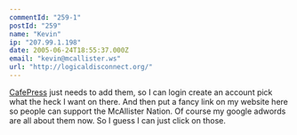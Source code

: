 ```yaml
---
commentId: "259-1"
postId: "259"
name: "Kevin"
ip: "207.99.1.198"
date: 2005-06-24T18:55:37.000Z
email: "kevin@mcallister.ws"
url: "http://logicaldisconnect.org/"
---
```

<p><a href="http://www.cafepress.com/" rel="nofollow">CafePress</a> just needs to add them, so I can login create an account pick what the heck I want on there.  And then put a fancy link on my website here so people can support the McAllister Nation.
Of course my google adwords are all about them now.  So I guess I can just click on those.</p>